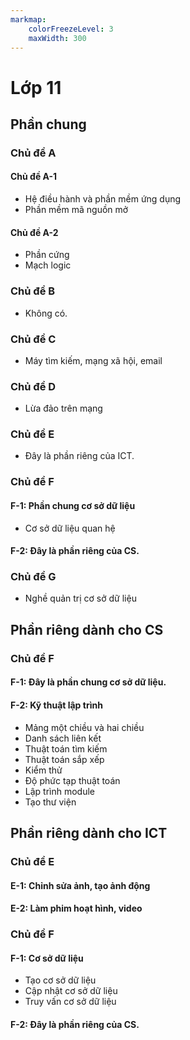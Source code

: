 ```yaml
---
markmap:
    colorFreezeLevel: 3
    maxWidth: 300
---
```


# Lớp 11

## Phần chung

### Chủ đề A

#### Chủ đề A-1

- Hệ điều hành và phần mềm ứng dụng
- Phần mềm mã nguồn mở

#### Chủ đề A-2

- Phần cứng
- Mạch logic

### Chủ đề B

- Không có.

### Chủ đề C

- Máy tìm kiếm, mạng xã hội, email

### Chủ đề D

- Lừa đảo trên mạng

### Chủ đề E

- Đây là phần riêng của ICT.

### Chủ đề F

#### F-1: Phần chung cơ sở dữ liệu

- Cơ sở dữ liệu quan hệ

#### F-2: Đây là phần riêng của CS.

### Chủ đề G

- Nghề quản trị cơ sở dữ liệu

## Phần riêng dành cho CS

### Chủ đề F

#### F-1: Đây là phần chung cơ sở dữ liệu.

#### F-2: Kỹ thuật lập trình

- Mảng một chiều và hai chiều
- Danh sách liên kết
- Thuật toán tìm kiếm
- Thuật toán sắp xếp
- Kiểm thử
- Độ phức tạp thuật toán
- Lập trình module
- Tạo thư viện

## Phần riêng dành cho ICT

### Chủ đề E

#### E-1: Chỉnh sửa ảnh, tạo ảnh động

#### E-2: Làm phim hoạt hình, video

### Chủ đề F

#### F-1: Cơ sở dữ liệu

- Tạo cơ sở dữ liệu
- Cập nhật cơ sở dữ liệu
- Truy vấn cơ sở dữ liệu

#### F-2: Đây là phần riêng của CS.